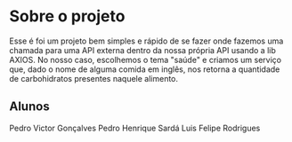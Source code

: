 Sobre o projeto
===

Esse é foi um projeto bem simples e rápido de se fazer onde fazemos uma chamada para uma API externa dentro da nossa própria API usando a lib AXIOS. No nosso caso, escolhemos o tema "saúde" e criamos um serviço que, dado o nome de alguma comida em inglês, nos retorna a quantidade de carbohidratos presentes naquele alimento. 

Alunos
---

Pedro Victor Gonçalves
Pedro Henrique Sardá
Luis Felipe Rodrigues
